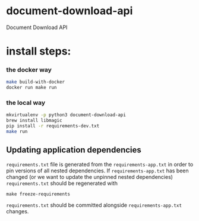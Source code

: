 # document-download-api
Document Download API


# install steps:

### the docker way
```bash
make build-with-docker
docker run make run
```

### the local way
```bash
mkvirtualenv -p python3 document-download-api
brew install libmagic
pip install -r requirements-dev.txt
make run
```

## Updating application dependencies

`requirements.txt` file is generated from the `requirements-app.txt` in order to pin
versions of all nested dependencies. If `requirements-app.txt` has been changed (or
we want to update the unpinned nested dependencies) `requirements.txt` should be
regenerated with

```
make freeze-requirements
```

`requirements.txt` should be committed alongside `requirements-app.txt` changes.
